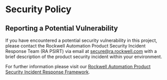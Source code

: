 # Security Policy

## Reporting a Potential Vulnerability

If you have encountered a potential security vulnerability in this project, please contact the Rockwell Automation Product Security Incident Response Team (RA PSIRT)
via email at [secure@ra.rockwell.com](mailto:secure@ra.rockwell.com) with a brief description of the product security incident within your environment.

For further information please visit our [Rockwell Automation Product Security Incident Response Framework](https://literature.rockwellautomation.com/idc/groups/literature/documents/wp/ra-wp004_-en-p.pdf).
